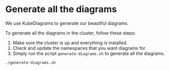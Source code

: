 # Generate all the diagrams

We use KubeDiagrams to generate our beautiful diagrams.

To generate all the diagrams in the cluster, follow these steps:

1. Make sure the cluster is up and everything is installed.
1. Check and update the namespaces that you want diagrams for.
1. Simply run the script `generate-diagrams.sh` to generate all the diagrams.

```sh
./generate-diagrams.sh
```
